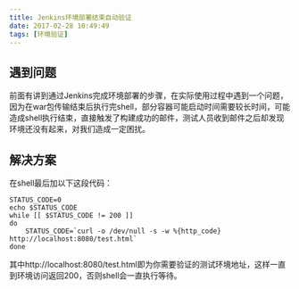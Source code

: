 ```yaml
---
title: Jenkins环境部署结束自动验证
date: 2017-02-28 10:49:49
tags: [环境验证]
---
```


## 遇到问题

前面有讲到通过Jenkins完成环境部署的步骤，在实际使用过程中遇到一个问题，因为在war包传输结束后执行完shell，部分容器可能启动时间需要较长时间，可能造成shell执行结束，直接触发了构建成功的邮件，测试人员收到邮件之后却发现环境还没有起来，对我们造成一定困扰。

## 解决方案

在shell最后加以下这段代码：

```shell
STATUS_CODE=0
echo $STATUS_CODE
while [[ $STATUS_CODE != 200 ]]
do
    STATUS_CODE=`curl -o /dev/null -s -w %{http_code} http://localhost:8080/test.html`
done
```
<!-- more -->
其中http://localhost:8080/test.html即为你需要验证的测试环境地址，这样一直到环境访问返回200，否则shell会一直执行等待。